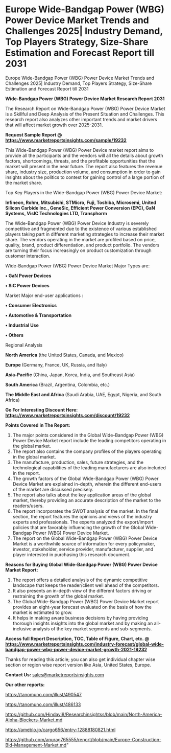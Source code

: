 # Europe Wide-Bandgap Power (WBG) Power Device Market Trends and Challenges 2025| Industry Demand, Top Players Strategy, Size-Share Estimation and Forecast Report till 2031
Europe Wide-Bandgap Power (WBG) Power Device Market Trends and Challenges 2025| Industry Demand, Top Players Strategy, Size-Share Estimation and Forecast Report till 2031
        
<strong>Wide-Bandgap Power (WBG) Power Device Market Research Report 2031</strong>

The Research Report on Wide-Bandgap Power (WBG) Power Device Market is a Skillful and Deep Analysis of the Present Situation and Challenges. This research report also analyzes other important trends and market drivers that will affect market growth over 2025-2031.

<strong>Request Sample Report @ <a href=https://www.marketreportsinsights.com/sample/19232>https://www.marketreportsinsights.com/sample/19232</a></strong>

This Wide-Bandgap Power (WBG) Power Device market report aims to provide all the participants and the vendors will all the details about growth factors, shortcomings, threats, and the profitable opportunities that the market will present in the near future. The report also features the revenue share, industry size, production volume, and consumption in order to gain insights about the politics to contest for gaining control of a large portion of the market share.

Top Key Players in the Wide-Bandgap Power (WBG) Power Device Market:

<strong>Infineon, Rohm, Mitsubishi, STMicro, Fuji, Toshiba, Microsemi, United Silicon Carbide Inc., GeneSic, Efficient Power Conversion (EPC), GaN Systems, VisIC Technologies LTD, Transphorm</strong>

The Wide-Bandgap Power (WBG) Power Device Industry is severely competitive and fragmented due to the existence of various established players taking part in different marketing strategies to increase their market share. The vendors operating in the market are profiled based on price, quality, brand, product differentiation, and product portfolio. The vendors are turning their focus increasingly on product customization through customer interaction.

Wide-Bandgap Power (WBG) Power Device Market Major Types are:

<strong>• GaN Power Devices

• SiC Power Devices</strong>

Market Major end-user applications :

<strong>• Consumer Electronics

• Automotive & Transportation

• Industrial Use

• Others</strong>

Regional Analysis

</u><strong><b>North America</b></strong> (the United States, Canada, and Mexico)

<strong><b>Europe </b></strong>(Germany, France, UK, Russia, and Italy)

<strong><b>Asia-Pacific</b></strong> (China, Japan, Korea, India, and Southeast Asia)

<strong><b>South America</b></strong> (Brazil, Argentina, Colombia, etc.)

<strong><b>The Middle East and Africa</b></strong> (Saudi Arabia, UAE, Egypt, Nigeria, and South Africa)

<strong>Go For Interesting Discount Here: <a href=https://www.marketreportsinsights.com/discount/19232>https://www.marketreportsinsights.com/discount/19232</a></strong>

<strong>Points Covered in The Report:</strong>
<ol>
  <li>The major points considered in the Global Wide-Bandgap Power (WBG) Power Device Market report include the leading competitors operating in the global market.</li>
  <li>The report also contains the company profiles of the players operating in the global market.</li>
  <li>The manufacture, production, sales, future strategies, and the technological capabilities of the leading manufacturers are also included in the report.</li>
  <li>The growth factors of the Global Wide-Bandgap Power (WBG) Power Device Market are explained in-depth, wherein the different end-users of the market are discussed precisely.</li>
  <li>The report also talks about the key application areas of the global market, thereby providing an accurate description of the market to the readers/users.</li>
  <li>The report incorporates the SWOT analysis of the market. In the final section, the report features the opinions and views of the industry experts and professionals. The experts analyzed the export/import policies that are favorably influencing the growth of the Global Wide-Bandgap Power (WBG) Power Device Market.</li>
  <li>The report on the Global Wide-Bandgap Power (WBG) Power Device Market is a worthwhile source of information for every policymaker, investor, stakeholder, service provider, manufacturer, supplier, and player interested in purchasing this research document.</li>
</ol>
<strong>Reasons for Buying Global Wide-Bandgap Power (WBG) Power Device Market Report:</strong>

<ol>
  <li>The report offers a detailed analysis of the dynamic competitive landscape that keeps the reader/client well ahead of the competitors.</li>
  <li>It also presents an in-depth view of the different factors driving or restraining the growth of the global market.</li>
  <li>The Global Wide-Bandgap Power (WBG) Power Device Market report provides an eight-year forecast evaluated on the basis of how the market is estimated to grow.</li>
  <li>It helps in making aware business decisions by having providing thorough insights insights into the global market and by making an all-inclusive analysis of the key market segments and sub-segments.</li>
</ol>
<strong>Access full Report Description, TOC, Table of Figure, Chart, etc. @ <a href=https://www.marketreportsinsights.com/industry-forecast/global-wide-bandgap-power-wbg-power-device-market-growth-2021-19232>https://www.marketreportsinsights.com/industry-forecast/global-wide-bandgap-power-wbg-power-device-market-growth-2021-19232</a></strong>


Thanks for reading this article; you can also get individual chapter wise section or region wise report version like Asia, United States, Europe.

<strong>Contact Us:</strong>
sales@marketreportsinsights.com

<strong>Our other reports:</strong>

<a href=https://tanomuno.com/illust/490547>https://tanomuno.com/illust/490547</a>

<a href=https://tanomuno.com/illust/486133>https://tanomuno.com/illust/486133</a>

<a href=https://github.com/Hindavi8/Researchinsightss/blob/main/North-America-Alpha-Blockers-Market.md>https://github.com/Hindavi8/Researchinsightss/blob/main/North-America-Alpha-Blockers-Market.md</a>

<a href=https://ameblo.jp/cargo656/entry-12888180821.html>https://ameblo.jp/cargo656/entry-12888180821.html</a>

<a href=https://github.com/anurag765555/report/blob/main/Europe-Construction-Bid-Management-Market.md>https://github.com/anurag765555/report/blob/main/Europe-Construction-Bid-Management-Market.md</a>"
